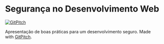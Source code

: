 # Segurança no Desenvolvimento Web

[![GitPitch](https://gitpitch.com/assets/badge.svg)](https://gitpitch.com/rafaelmonteiro/seguranca-desenvolvimento-web)

Apresentação de boas práticas para um desenvolvimento seguro. Made with [GitPitch](https://gitpitch.com).

